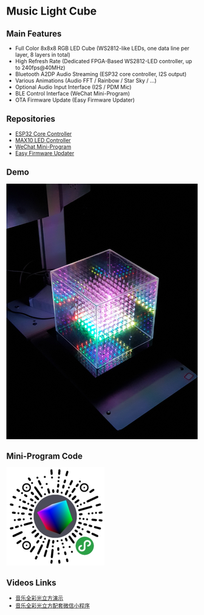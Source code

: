Music Light Cube
================

## Main Features

* Full Color 8x8x8 RGB LED Cube (WS2812-like LEDs, one data line per layer, 8 layers in total)
* High Refresh Rate (Dedicated FPGA-Based WS2812-LED controller, up to 240fps@40MHz)
* Bluetooth A2DP Audio Streaming (ESP32 core controller, I2S output)
* Various Animations (Audio FFT / Rainbow / Star Sky / ...)
* Optional Audio Input Interface (I2S / PDM Mic)
* BLE Control Interface (WeChat Mini-Program)
* OTA Firmware Update (Easy Firmware Updater)

## Repositories

* [ESP32 Core Controller](https://github.com/redchenjs/bluetooth_visual_speaker_esp32)
* [MAX10 LED Controller](https://github.com/redchenjs/ws2812_led_controller_max10)
* [WeChat Mini-Program](https://github.com/redchenjs/music_light_cube_weixin)
* [Easy Firmware Updater](https://github.com/redchenjs/easy_firmware_updater_qt)

## Demo

<img src="docs/cube0414.png">

## Mini-Program Code

<img src="docs/acode.jpg">

## Videos Links

* [音乐全彩光立方演示](https://www.bilibili.com/video/av25188707)
* [音乐全彩光立方配套微信小程序](https://www.bilibili.com/video/av83055233)
